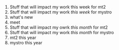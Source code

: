 1.  Stuff that will impact my work this week for mt2
2.  Stuff that will impact my work *this week* for mystro
3.  what's new
4.  meet
5.  Stuff that will impact my owrk *this month* for mt2
6.  Stuff that will impact my work *this month* for mystro
7.  mt2 this year
8.  mystro this year

